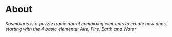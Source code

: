<br />
<br />
<br />
<p align="center">
  <img src="">
</p>
<br />
<br />

# About

_Kosmolaris is a puzzle game about combining elements to create new ones, starting with the 4 basic elements: Aire, Fire, Earth and Water_
